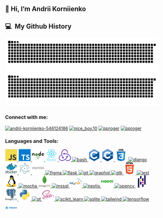 <h2> 👋 Hi, I’m Andrii Korniienko</h2>

<h2> 💻 &nbsp;My Github History</h2>

![github contribution grid snake animation](https://raw.githubusercontent.com/pproger/pproger/output/github-contribution-grid-snake-dark.svg#gh-dark-mode-only)![github contribution grid snake animation](https://raw.githubusercontent.com/pproger/pproger/output/github-contribution-grid-snake.svg#gh-light-mode-only)


<h3 align="left">Connect with me:</h3>
<p align="left">
	<a href="https://linkedin.com/in/andrii-korniienko-546124186" target="blank"><img align="center"
			src="https://raw.githubusercontent.com/rahuldkjain/github-profile-readme-generator/master/src/images/icons/Social/linked-in-alt.svg"
			alt="andrii-korniienko-546124186" height="30" width="40" /></a>
	<a href="https://www.instagram.com/p_proger" target="blank"><img align="center"
			src="https://raw.githubusercontent.com/rahuldkjain/github-profile-readme-generator/master/src/images/icons/Social/instagram.svg"
			alt="nice_boy.10" height="30" width="40" /></a>
	<a href="https://youtube.com/@pproger?si=mAhyTjK-MNETJ7XF" target="blank"><img align="center" src="https://raw.githubusercontent.com/rahuldkjain/github-profile-readme-generator/master/src/images/icons/Social/youtube.svg" alt="pproger" height="30" width="40" /></a>
	<a href="https://www.twitch.tv/p_proger" target="blank"><img align="center" src="https://raw.githubusercontent.com/rahuldkjain/github-profile-readme-generator/master/src/images/icons/Social/twitch.svg" alt="pproger" height="30" width="40" /></a>
</p>

<h3 align="left">Languages and Tools:</h3>
<p align="left">
	<a href="https://developer.mozilla.org/en-US/docs/Web/JavaScript" target="_blank" rel="noreferrer"> <img
			src="https://raw.githubusercontent.com/devicons/devicon/master/icons/javascript/javascript-original.svg"
			alt="javascript" width="40" height="40" /> </a>
	<a href="https://www.typescriptlang.org/" target="_blank" rel="noreferrer"> <img
			src="https://raw.githubusercontent.com/devicons/devicon/master/icons/typescript/typescript-original.svg"
			alt="typescript" width="40" height="40" /> </a>
	<a href="https://nodejs.org" target="_blank" rel="noreferrer"> <img
			src="https://raw.githubusercontent.com/devicons/devicon/master/icons/nodejs/nodejs-original-wordmark.svg"
			alt="nodejs" width="40" height="40" /> </a>
	<a href="https://reactjs.org/" target="_blank" rel="noreferrer"> <img
			src="https://raw.githubusercontent.com/devicons/devicon/master/icons/react/react-original-wordmark.svg"
			alt="react" width="40" height="40" /> </a> <a href="https://redux.js.org" target="_blank" rel="noreferrer"> <img
			src="https://raw.githubusercontent.com/devicons/devicon/master/icons/redux/redux-original.svg" alt="redux"
			width="40" height="40" /> </a>
	<a href="https://www.gnu.org/software/bash/" target="_blank" rel="noreferrer"> <img
			src="https://www.vectorlogo.zone/logos/gnu_bash/gnu_bash-icon.svg" alt="bash" width="40" height="40" /> </a> <a
		href="https://www.cprogramming.com/" target="_blank" rel="noreferrer"> <img
			src="https://raw.githubusercontent.com/devicons/devicon/master/icons/c/c-original.svg" alt="c" width="40"
			height="40" /> </a> <a href="https://www.w3schools.com/cpp/" target="_blank" rel="noreferrer"> <img
			src="https://raw.githubusercontent.com/devicons/devicon/master/icons/cplusplus/cplusplus-original.svg"
			alt="cplusplus" width="40" height="40" /> </a> <a href="https://www.w3schools.com/css/" target="_blank"
		rel="noreferrer"> <img
			src="https://raw.githubusercontent.com/devicons/devicon/master/icons/css3/css3-original-wordmark.svg" alt="css3"
			width="40" height="40" /> </a> <a href="https://www.djangoproject.com/" target="_blank" rel="noreferrer"> <img
			src="https://cdn.worldvectorlogo.com/logos/django.svg" alt="django" width="40" height="40" /> </a> <a
		href="https://www.docker.com/" target="_blank" rel="noreferrer"> <img
			src="https://raw.githubusercontent.com/devicons/devicon/master/icons/docker/docker-original-wordmark.svg"
			alt="docker" width="40" height="40" /> </a> <a href="https://www.electronjs.org" target="_blank" rel="noreferrer">
		<img src="https://raw.githubusercontent.com/devicons/devicon/master/icons/electron/electron-original.svg"
			alt="electron" width="40" height="40" /> </a> <a href="https://expressjs.com" target="_blank" rel="noreferrer">
		<img src="https://raw.githubusercontent.com/devicons/devicon/master/icons/express/express-original-wordmark.svg"
			alt="express" width="40" height="40" /> </a> <a href="https://www.figma.com/" target="_blank" rel="noreferrer">
		<img src="https://www.vectorlogo.zone/logos/figma/figma-icon.svg" alt="figma" width="40" height="40" /> </a> <a
		href="https://flask.palletsprojects.com/" target="_blank" rel="noreferrer"> <img
			src="https://www.vectorlogo.zone/logos/pocoo_flask/pocoo_flask-icon.svg" alt="flask" width="40" height="40" />
	</a> <a href="https://git-scm.com/" target="_blank" rel="noreferrer"> <img
			src="https://www.vectorlogo.zone/logos/git-scm/git-scm-icon.svg" alt="git" width="40" height="40" /> </a> <a
		href="https://graphql.org" target="_blank" rel="noreferrer"> <img
			src="https://www.vectorlogo.zone/logos/graphql/graphql-icon.svg" alt="graphql" width="40" height="40" /> </a> <a
		href="https://www.gtk.org/" target="_blank" rel="noreferrer"> <img
			src="https://upload.wikimedia.org/wikipedia/commons/7/71/GTK_logo.svg" alt="gtk" width="40" height="40" /> </a> <a
		href="https://www.w3.org/html/" target="_blank" rel="noreferrer"> <img
			src="https://raw.githubusercontent.com/devicons/devicon/master/icons/html5/html5-original-wordmark.svg"
			alt="html5" width="40" height="40" /> </a> <a href="https://jestjs.io" target="_blank" rel="noreferrer"> <img
			src="https://www.vectorlogo.zone/logos/jestjsio/jestjsio-icon.svg" alt="jest" width="40" height="40" /> </a> <a
		href="https://www.linux.org/" target="_blank" rel="noreferrer"> <img
			src="https://raw.githubusercontent.com/devicons/devicon/master/icons/linux/linux-original.svg" alt="linux"
			width="40" height="40" /> </a> <a href="https://mochajs.org" target="_blank" rel="noreferrer"> <img
			src="https://www.vectorlogo.zone/logos/mochajs/mochajs-icon.svg" alt="mocha" width="40" height="40" /> </a> <a
		href="https://www.mongodb.com/" target="_blank" rel="noreferrer"> <img
			src="https://raw.githubusercontent.com/devicons/devicon/master/icons/mongodb/mongodb-original-wordmark.svg"
			alt="mongodb" width="40" height="40" /> </a> <a href="https://www.microsoft.com/en-us/sql-server" target="_blank"
		rel="noreferrer"> <img src="https://www.svgrepo.com/show/303229/microsoft-sql-server-logo.svg" alt="mssql"
			width="40" height="40" /> </a> <a href="https://www.mysql.com/" target="_blank" rel="noreferrer"> <img
			src="https://raw.githubusercontent.com/devicons/devicon/master/icons/mysql/mysql-original-wordmark.svg"
			alt="mysql" width="40" height="40" /> </a> <a href="https://nextjs.org/" target="_blank" rel="noreferrer"> <img
			src="https://cdn.worldvectorlogo.com/logos/nextjs-2.svg" alt="nextjs" width="40" height="40" /> </a> <a
		href="https://www.nginx.com" target="_blank" rel="noreferrer"> <img
			src="https://raw.githubusercontent.com/devicons/devicon/master/icons/nginx/nginx-original.svg" alt="nginx"
			width="40" height="40" /> </a> <a href="https://opencv.org/" target="_blank" rel="noreferrer"> <img
			src="https://www.vectorlogo.zone/logos/opencv/opencv-icon.svg" alt="opencv" width="40" height="40" /> </a> <a
		href="https://pandas.pydata.org/" target="_blank" rel="noreferrer"> <img
			src="https://raw.githubusercontent.com/devicons/devicon/2ae2a900d2f041da66e950e4d48052658d850630/icons/pandas/pandas-original.svg"
			alt="pandas" width="40" height="40" /> </a> <a href="https://www.postgresql.org" target="_blank" rel="noreferrer">
		<img
			src="https://raw.githubusercontent.com/devicons/devicon/master/icons/postgresql/postgresql-original-wordmark.svg"
			alt="postgresql" width="40" height="40" /> </a> <a href="https://www.python.org" target="_blank" rel="noreferrer">
		<img src="https://raw.githubusercontent.com/devicons/devicon/master/icons/python/python-original.svg" alt="python"
			width="40" height="40" /> </a> <a href="https://www.qt.io/" target="_blank" rel="noreferrer"> <img
			src="https://upload.wikimedia.org/wikipedia/commons/0/0b/Qt_logo_2016.svg" alt="qt" width="40" height="40" /> </a>
	<a href="https://sass-lang.com" target="_blank" rel="noreferrer"> <img
			src="https://raw.githubusercontent.com/devicons/devicon/master/icons/sass/sass-original.svg" alt="sass" width="40"
			height="40" /> </a> <a href="https://scikit-learn.org/" target="_blank" rel="noreferrer"> <img
			src="https://upload.wikimedia.org/wikipedia/commons/0/05/Scikit_learn_logo_small.svg" alt="scikit_learn"
			width="40" height="40" /> </a> <a href="https://www.sqlite.org/" target="_blank" rel="noreferrer"> <img
			src="https://www.vectorlogo.zone/logos/sqlite/sqlite-icon.svg" alt="sqlite" width="40" height="40" /> </a> <a
		href="https://tailwindcss.com/" target="_blank" rel="noreferrer"> <img
			src="https://www.vectorlogo.zone/logos/tailwindcss/tailwindcss-icon.svg" alt="tailwind" width="40" height="40" />
	</a> <a href="https://www.tensorflow.org" target="_blank" rel="noreferrer"> <img
			src="https://www.vectorlogo.zone/logos/tensorflow/tensorflow-icon.svg" alt="tensorflow" width="40" height="40" />
	</a><a href="https://webpack.js.org" target="_blank" rel="noreferrer">
		<img
			src="https://raw.githubusercontent.com/devicons/devicon/d00d0969292a6569d45b06d3f350f463a0107b0d/icons/webpack/webpack-original-wordmark.svg"
			alt="webpack" width="40" height="40" /> </a>
</p>
<!---
PPROGER/PPROGER is a ✨ special ✨ repository because its `README.md` (this file) appears on your GitHub profile.
You can click the Preview link to take a look at your changes.
--->
